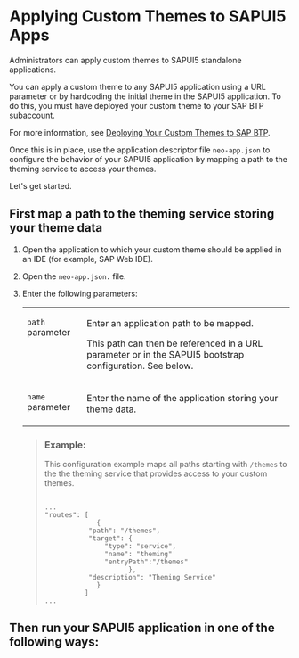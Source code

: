 <!-- copy93d5eb0b468947bb91e23504a95a6307 -->

# Applying Custom Themes to SAPUI5 Apps

Administrators can apply custom themes to SAPUI5 standalone applications.

You can apply a custom theme to any SAPUI5 application using a URL parameter or by hardcoding the initial theme in the SAPUI5 application. To do this, you must have deployed your custom theme to your SAP BTP subaccount.

For more information, see [Deploying Your Custom Themes to SAP BTP](deploying-your-custom-themes-to-sap-btp-e07be57.md).

Once this is in place, use the application descriptor file `neo-app.json` to configure the behavior of your SAPUI5 application by mapping a path to the theming service to access your themes.

Let's get started.



<a name="copy93d5eb0b468947bb91e23504a95a6307__section_w2l_frx_wdb"/>

## First map a path to the theming service storing your theme data

1.  Open the application to which your custom theme should be applied in an IDE \(for example, SAP Web IDE\).

2.  Open the `neo-app.json.` file.

3.  Enter the following parameters:


    <table>
    <tr>
    <td valign="top">
    
    `path` parameter
    
    </td>
    <td valign="top">
    
    Enter an application path to be mapped.

    This path can then be referenced in a URL parameter or in the SAPUI5 bootstrap configuration. See below.
    
    </td>
    </tr>
    <tr>
    <td valign="top">
    
    `name` parameter
    
    </td>
    <td valign="top">
    
    Enter the name of the application storing your theme data.
    
    </td>
    </tr>
    </table>
    
    > ### Example:  
    > This configuration example maps all paths starting with `/themes` to the the theming service that provides access to your custom themes.
    > 
    > ```
    > 
    > ...
    > "routes": [
    >              {
    >            "path": "/themes", 
    >            "target": {
    >                "type": "service",
    >                "name": "theming"
    >                "entryPath":"/themes"
    >                      },
    >            "description": "Theming Service"
    >              }
    >           ]
    > ...
    > 
    > ```




<a name="copy93d5eb0b468947bb91e23504a95a6307__section_tdb_2tx_wdb"/>

## Then run your SAPUI5 application in one of the following ways:

